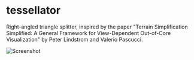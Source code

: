 tessellator
===========
Right-angled triangle splitter, inspired by the paper "Terrain Simplification Simplified: A General Framework for
View-Dependent Out-of-Core Visualization" by Peter Lindstrom and Valerio Pascucci.

![Screenshot](https://raw.github.com/ursic/tessellator/master/tessellator.png)
